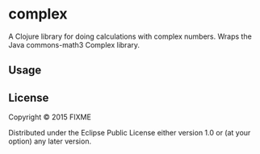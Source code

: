 # complex

A Clojure library for doing calculations with complex numbers. Wraps the Java commons-math3 Complex library.

## Usage



## License

Copyright © 2015 FIXME

Distributed under the Eclipse Public License either version 1.0 or (at
your option) any later version.
